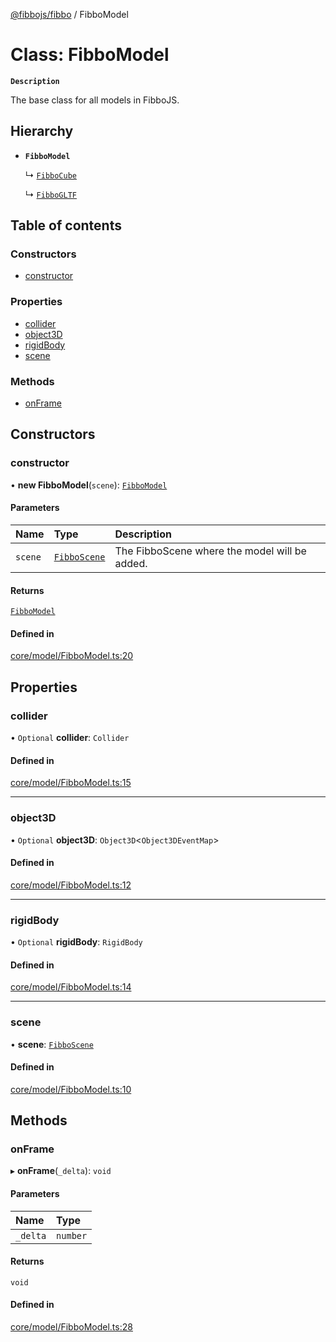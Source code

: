 [@fibbojs/fibbo](/api/index)  / FibboModel

# Class: FibboModel

**`Description`**

The base class for all models in FibboJS.

## Hierarchy

- **`FibboModel`**

  ↳ [`FibboCube`](FibboCube.md)

  ↳ [`FibboGLTF`](FibboGLTF.md)

## Table of contents

### Constructors

- [constructor](FibboModel.md#constructor)

### Properties

- [collider](FibboModel.md#collider)
- [object3D](FibboModel.md#object3d)
- [rigidBody](FibboModel.md#rigidbody)
- [scene](FibboModel.md#scene)

### Methods

- [onFrame](FibboModel.md#onframe)

## Constructors

### constructor

• **new FibboModel**(`scene`): [`FibboModel`](FibboModel.md)

#### Parameters

| Name | Type | Description |
| :------ | :------ | :------ |
| `scene` | [`FibboScene`](FibboScene.md) | The FibboScene where the model will be added. |

#### Returns

[`FibboModel`](FibboModel.md)

#### Defined in

[core/model/FibboModel.ts:20](https://github.com/fibbojs/fibbo/blob/39b31a0b731eac696fc5d788b95520a885d6af99/src/core/model/FibboModel.ts#L20)

## Properties

### collider

• `Optional` **collider**: `Collider`

#### Defined in

[core/model/FibboModel.ts:15](https://github.com/fibbojs/fibbo/blob/39b31a0b731eac696fc5d788b95520a885d6af99/src/core/model/FibboModel.ts#L15)

___

### object3D

• `Optional` **object3D**: `Object3D`\<`Object3DEventMap`\>

#### Defined in

[core/model/FibboModel.ts:12](https://github.com/fibbojs/fibbo/blob/39b31a0b731eac696fc5d788b95520a885d6af99/src/core/model/FibboModel.ts#L12)

___

### rigidBody

• `Optional` **rigidBody**: `RigidBody`

#### Defined in

[core/model/FibboModel.ts:14](https://github.com/fibbojs/fibbo/blob/39b31a0b731eac696fc5d788b95520a885d6af99/src/core/model/FibboModel.ts#L14)

___

### scene

• **scene**: [`FibboScene`](FibboScene.md)

#### Defined in

[core/model/FibboModel.ts:10](https://github.com/fibbojs/fibbo/blob/39b31a0b731eac696fc5d788b95520a885d6af99/src/core/model/FibboModel.ts#L10)

## Methods

### onFrame

▸ **onFrame**(`_delta`): `void`

#### Parameters

| Name | Type |
| :------ | :------ |
| `_delta` | `number` |

#### Returns

`void`

#### Defined in

[core/model/FibboModel.ts:28](https://github.com/fibbojs/fibbo/blob/39b31a0b731eac696fc5d788b95520a885d6af99/src/core/model/FibboModel.ts#L28)
